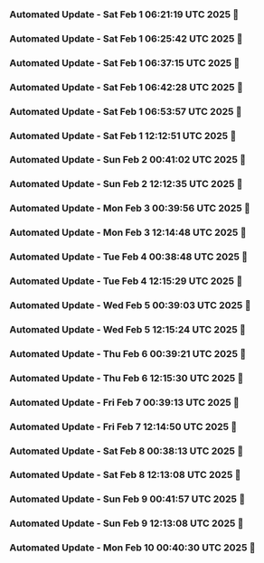 

### Automated Update - Sat Feb  1 06:21:19 UTC 2025 🚀


### Automated Update - Sat Feb  1 06:25:42 UTC 2025 🚀


### Automated Update - Sat Feb  1 06:37:15 UTC 2025 🚀


### Automated Update - Sat Feb  1 06:42:28 UTC 2025 🚀


### Automated Update - Sat Feb  1 06:53:57 UTC 2025 🚀


### Automated Update - Sat Feb  1 12:12:51 UTC 2025 🚀


### Automated Update - Sun Feb  2 00:41:02 UTC 2025 🚀


### Automated Update - Sun Feb  2 12:12:35 UTC 2025 🚀


### Automated Update - Mon Feb  3 00:39:56 UTC 2025 🚀


### Automated Update - Mon Feb  3 12:14:48 UTC 2025 🚀


### Automated Update - Tue Feb  4 00:38:48 UTC 2025 🚀


### Automated Update - Tue Feb  4 12:15:29 UTC 2025 🚀


### Automated Update - Wed Feb  5 00:39:03 UTC 2025 🚀


### Automated Update - Wed Feb  5 12:15:24 UTC 2025 🚀


### Automated Update - Thu Feb  6 00:39:21 UTC 2025 🚀


### Automated Update - Thu Feb  6 12:15:30 UTC 2025 🚀


### Automated Update - Fri Feb  7 00:39:13 UTC 2025 🚀


### Automated Update - Fri Feb  7 12:14:50 UTC 2025 🚀


### Automated Update - Sat Feb  8 00:38:13 UTC 2025 🚀


### Automated Update - Sat Feb  8 12:13:08 UTC 2025 🚀


### Automated Update - Sun Feb  9 00:41:57 UTC 2025 🚀


### Automated Update - Sun Feb  9 12:13:08 UTC 2025 🚀


### Automated Update - Mon Feb 10 00:40:30 UTC 2025 🚀
